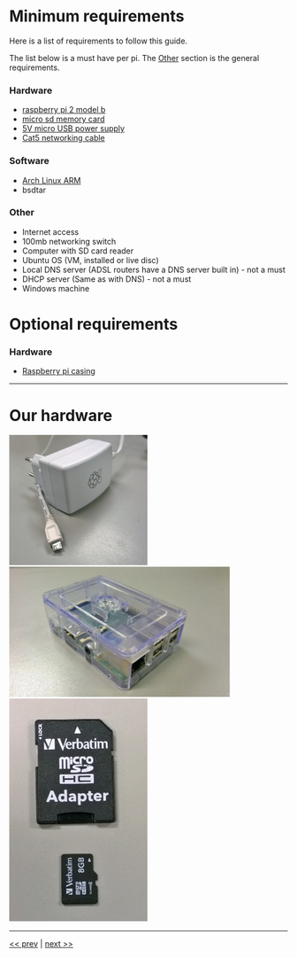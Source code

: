 # Minimum requirements

Here is a list of requirements to follow this guide.

The list below is a must have per pi.
The [Other](https://github.com/bliz937/piDoop/tree/master/0%20-%20Requirements#other) section is the general requirements.

### Hardware

* [raspberry pi 2 model b](https://www.raspberrypi.org/products/raspberry-pi-2-model-b/)
* [micro sd memory card](http://elinux.org/RPi_SD_cards)
* [5V micro USB power supply](https://www.raspberrypi.org/documentation/hardware/raspberrypi/power/README.md)
* [Cat5 networking cable](https://en.wikipedia.org/wiki/Category_5_cable)

### Software

* [Arch Linux ARM](http://archlinuxarm.org/os/ArchLinuxARM-rpi-2-latest.tar.gz)
* bsdtar

### Other

* Internet access
* 100mb networking switch
* Computer with SD card reader
* Ubuntu OS (VM, installed or live disc)
* Local DNS server (ADSL routers have a DNS server built in) - not a must
* DHCP server (Same as with DNS) - not a must
* Windows machine

# Optional requirements

### Hardware

* [Raspberry pi casing](https://www.raspberrypi.org/blog/raspberry-pi-official-case/)

---

# Our hardware

<a href="https://github.com/bliz937/piDoop/blob/master/0%20-%20Requirements/images/photo193116109634906127.jpg"><img src="https://raw.githubusercontent.com/bliz937/piDoop/master/0%20-%20Requirements/images/photo193116109634906127.jpg" alt="Raspberry pi 5V power supply" width="250px" /></a><a href="https://github.com/bliz937/piDoop/blob/master/0%20-%20Requirements/images/photo193116109634906126.jpg"><img src="https://raw.githubusercontent.com/bliz937/piDoop/master/0%20-%20Requirements/images/photo193116109634906126.jpg" alt="Raspberry pi 2 model B" height="235px" /></a>
<a href="https://github.com/bliz937/piDoop/blob/master/0%20-%20Requirements/images/photo193116109634906125.jpg"><img src="https://raw.githubusercontent.com/bliz937/piDoop/master/0%20-%20Requirements/images/photo193116109634906125.jpg" alt="Verbatim 8gb class 4 micro sd memory card" width="250px" /></a>

---
[<< prev](https://github.com/bliz937/piDoop/blob/master/README.md#pidoop) | [next >>](https://github.com/bliz937/piDoop/blob/master/1%20-%20Installing%20Arch/README.md#installing-arch-linux-arm)
